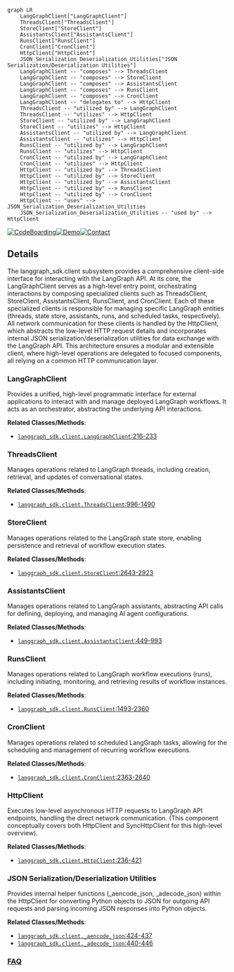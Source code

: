 ```mermaid
graph LR
    LangGraphClient["LangGraphClient"]
    ThreadsClient["ThreadsClient"]
    StoreClient["StoreClient"]
    AssistantsClient["AssistantsClient"]
    RunsClient["RunsClient"]
    CronClient["CronClient"]
    HttpClient["HttpClient"]
    JSON_Serialization_Deserialization_Utilities["JSON Serialization/Deserialization Utilities"]
    LangGraphClient -- "composes" --> ThreadsClient
    LangGraphClient -- "composes" --> StoreClient
    LangGraphClient -- "composes" --> AssistantsClient
    LangGraphClient -- "composes" --> RunsClient
    LangGraphClient -- "composes" --> CronClient
    LangGraphClient -- "delegates to" --> HttpClient
    ThreadsClient -- "utilized by" --> LangGraphClient
    ThreadsClient -- "utilizes" --> HttpClient
    StoreClient -- "utilized by" --> LangGraphClient
    StoreClient -- "utilizes" --> HttpClient
    AssistantsClient -- "utilized by" --> LangGraphClient
    AssistantsClient -- "utilizes" --> HttpClient
    RunsClient -- "utilized by" --> LangGraphClient
    RunsClient -- "utilizes" --> HttpClient
    CronClient -- "utilized by" --> LangGraphClient
    CronClient -- "utilizes" --> HttpClient
    HttpClient -- "utilized by" --> ThreadsClient
    HttpClient -- "utilized by" --> StoreClient
    HttpClient -- "utilized by" --> AssistantsClient
    HttpClient -- "utilized by" --> RunsClient
    HttpClient -- "utilized by" --> CronClient
    HttpClient -- "uses" --> JSON_Serialization_Deserialization_Utilities
    JSON_Serialization_Deserialization_Utilities -- "used by" --> HttpClient
```

[![CodeBoarding](https://img.shields.io/badge/Generated%20by-CodeBoarding-9cf?style=flat-square)](https://github.com/CodeBoarding/CodeBoarding)[![Demo](https://img.shields.io/badge/Try%20our-Demo-blue?style=flat-square)](https://www.codeboarding.org/demo)[![Contact](https://img.shields.io/badge/Contact%20us%20-%20contact@codeboarding.org-lightgrey?style=flat-square)](mailto:contact@codeboarding.org)

## Details

The langgraph_sdk.client subsystem provides a comprehensive client-side interface for interacting with the LangGraph API. At its core, the LangGraphClient serves as a high-level entry point, orchestrating interactions by composing specialized clients such as ThreadsClient, StoreClient, AssistantsClient, RunsClient, and CronClient. Each of these specialized clients is responsible for managing specific LangGraph entities (threads, state store, assistants, runs, and scheduled tasks, respectively). All network communication for these clients is handled by the HttpClient, which abstracts the low-level HTTP request details and incorporates internal JSON serialization/deserialization utilities for data exchange with the LangGraph API. This architecture ensures a modular and extensible client, where high-level operations are delegated to focused components, all relying on a common HTTP communication layer.

### LangGraphClient
Provides a unified, high-level programmatic interface for external applications to interact with and manage deployed LangGraph workflows. It acts as an orchestrator, abstracting the underlying API interactions.


**Related Classes/Methods**:

- <a href="https://github.com/langchain-ai/langgraph/blob/main/libs/sdk-py/langgraph_sdk/client.py#L216-L233" target="_blank" rel="noopener noreferrer">`langgraph_sdk.client.LangGraphClient`:216-233</a>


### ThreadsClient
Manages operations related to LangGraph threads, including creation, retrieval, and updates of conversational states.


**Related Classes/Methods**:

- <a href="https://github.com/langchain-ai/langgraph/blob/main/libs/sdk-py/langgraph_sdk/client.py#L996-L1490" target="_blank" rel="noopener noreferrer">`langgraph_sdk.client.ThreadsClient`:996-1490</a>


### StoreClient
Manages operations related to the LangGraph state store, enabling persistence and retrieval of workflow execution states.


**Related Classes/Methods**:

- <a href="https://github.com/langchain-ai/langgraph/blob/main/libs/sdk-py/langgraph_sdk/client.py#L2643-L2923" target="_blank" rel="noopener noreferrer">`langgraph_sdk.client.StoreClient`:2643-2923</a>


### AssistantsClient
Manages operations related to LangGraph assistants, abstracting API calls for defining, deploying, and managing AI agent configurations.


**Related Classes/Methods**:

- <a href="https://github.com/langchain-ai/langgraph/blob/main/libs/sdk-py/langgraph_sdk/client.py#L449-L993" target="_blank" rel="noopener noreferrer">`langgraph_sdk.client.AssistantsClient`:449-993</a>


### RunsClient
Manages operations related to LangGraph workflow executions (runs), including initiating, monitoring, and retrieving results of workflow instances.


**Related Classes/Methods**:

- <a href="https://github.com/langchain-ai/langgraph/blob/main/libs/sdk-py/langgraph_sdk/client.py#L1493-L2360" target="_blank" rel="noopener noreferrer">`langgraph_sdk.client.RunsClient`:1493-2360</a>


### CronClient
Manages operations related to scheduled LangGraph tasks, allowing for the scheduling and management of recurring workflow executions.


**Related Classes/Methods**:

- <a href="https://github.com/langchain-ai/langgraph/blob/main/libs/sdk-py/langgraph_sdk/client.py#L2363-L2640" target="_blank" rel="noopener noreferrer">`langgraph_sdk.client.CronClient`:2363-2640</a>


### HttpClient
Executes low-level asynchronous HTTP requests to LangGraph API endpoints, handling the direct network communication. (This component conceptually covers both HttpClient and SyncHttpClient for this high-level overview).


**Related Classes/Methods**:

- <a href="https://github.com/langchain-ai/langgraph/blob/main/libs/sdk-py/langgraph_sdk/client.py#L236-L421" target="_blank" rel="noopener noreferrer">`langgraph_sdk.client.HttpClient`:236-421</a>


### JSON Serialization/Deserialization Utilities
Provides internal helper functions (_aencode_json, _adecode_json) within the HttpClient for converting Python objects to JSON for outgoing API requests and parsing incoming JSON responses into Python objects.


**Related Classes/Methods**:

- <a href="https://github.com/langchain-ai/langgraph/blob/main/libs/sdk-py/langgraph_sdk/client.py#L424-L437" target="_blank" rel="noopener noreferrer">`langgraph_sdk.client._aencode_json`:424-437</a>
- <a href="https://github.com/langchain-ai/langgraph/blob/main/libs/sdk-py/langgraph_sdk/client.py#L440-L446" target="_blank" rel="noopener noreferrer">`langgraph_sdk.client._adecode_json`:440-446</a>




### [FAQ](https://github.com/CodeBoarding/GeneratedOnBoardings/tree/main?tab=readme-ov-file#faq)